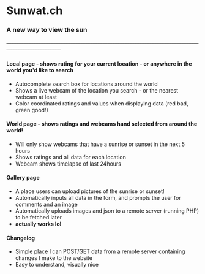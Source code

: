 # Sunwat.ch

### A new way to view the sun

~~----------------------------------------------------------------------------------------------------~~

#### Local page - shows rating for your current location - or anywhere in the world you'd like to search

- Autocomplete search box for locations around the world
- Shows a live webcam of the location you search - or the nearest webcam at least
- Color coordinated ratings and values when displaying data (red bad, green good!)

#### World page - shows ratings and webcams hand selected from around the world!

- Will only show webcams that have a sunrise or sunset in the next 5 hours
- Shows ratings and all data for each location
- Webcam shows timelapse of last 24hours

#### Gallery page

- A place users can upload pictures of the sunrise or sunset!
- Automatically inputs all data in the form, and prompts the user for comments and an image
- Automatically uploads images and json to a remote server (running PHP) to be fetched later
- **actually works lol**

#### Changelog

- Simple place I can POST/GET data from a remote server containing changes I make to the website
- Easy to understand, visually nice